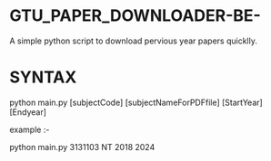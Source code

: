 # GTU_PAPER_DOWNLOADER-BE-
A simple python script to download pervious year papers quicklly.

# **SYNTAX**

python main.py [subjectCode] [subjectNameForPDFfile] [StartYear] [Endyear]

example :-

python main.py 3131103 NT 2018 2024
